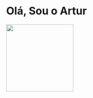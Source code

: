 # Olá, Sou o Artur

<div>
  <img height="180cm" src="https://github-readme-stats.vercel.app/api?username=Tutus442&show_icons=true&theme=blue_navy"
</div>
